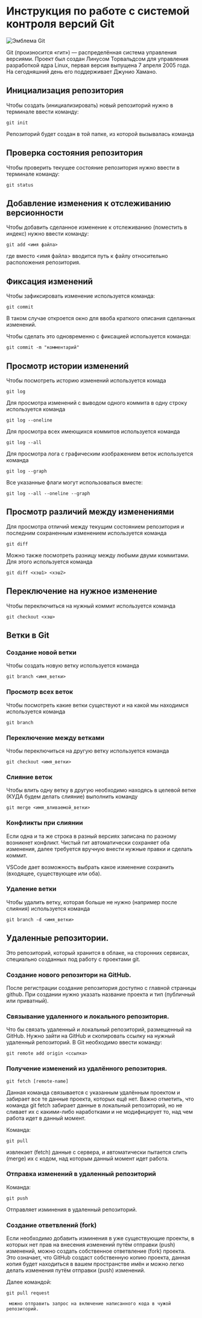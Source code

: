 # **Инструкция по работе с системой контроля версий Git**

![Эмблема Git](git.jpg)

Git (произносится «гит») — распределённая система управления версиями. Проект был создан Линусом Торвальдсом для управления разработкой ядра Linux, первая версия выпущена 7 апреля 2005 года. На сегодняшний день его поддерживает Джунио Хамано.

## Инициализация репозитория

Чтобы создать (инициализировать) новый репозиторий нужно в терминале ввести команду:

    git init

Репозиторий будет создан в той папке, из которой вызывалась команда

## Проверка состояния репозитория

Чтобы проверить текущее состояние репозитория нужно ввести в терминале команду:

    git status

## Добавление изменения к отслеживанию версионности

Чтобы добавить сделанное изменение к отслеживанию (поместить в индекс) нужно ввести команду:

    git add <имя файла>

где вместо <имя файла> вводится путь к файлу относительно расположения репозитория.

## Фиксация изменений

Чтобы зафиксировать изменение используется команда:

    git commit

В таком случае откроется окно для ввоба краткого описания сделанных изменений.

Чтобы сделать это одновременно с фиксацией используется команда:

    git commit -m "комментарий"

## Просмотр истории изменений

Чтобы посмотреть историю изменений используется комада

    git log

Для просмотра изменений с выводом одного коммита в одну строку используется команда

    git log --oneline

Для просмотра всех имеющихся коммитов используется команда

    git log --all

Для просмотра лога с графическим изображением веток используется команда

    git log --graph

Все указанные флаги могут использоваться вместе:

    git log --all --oneline --graph

## Просмотр различий между изменениями

Для просмотра отличий между текущим состоянием репозитория и последним сохраненным изменением используется команда

    git diff

Можно также посмотреть разницу между любыми двуми коммитами. Для этого используется команда

    git diff <хэш1> <хэш2>

## Переключение на нужное изменение

Чтобы переключиться на нужный коммит используется команда

    git checkout <хэш>

## Ветки в Git

### Создание новой ветки

Чтобы создать новую ветку используется команда

    git branch <имя_ветки>

### Просмотр всех веток

Чтобы посмотреть какие ветки существуют и на какой мы находимся используется команда

    git branch

### Переключение между ветками

Чтобы переключиться на другую ветку используется команда

    git checkout <имя_ветки>

### Слияние веток

Чтобы влить одну ветку в другую необходимо находясь в целевой ветке (КУДА будем делать слияние) выполнить команду

    git merge <имя_вливаемой_ветки>

### Конфликты при слиянии

Если одна и та же строка в разный версиях записана по разному возникнет конфликт.
Чистый гит автоматически сохраняет оба изменения, далее требуется вручную внести нужные правки и сделать коммит.

VSСode дает возможность выбрать какое изменение сохранить (входящее, существующее или оба).

### Удаление ветки

Чтобы удалить ветку, которая больше не нужно (например после слияния) используется команда

    git branch -d <имя_ветки>

## Удаленные репозитории.

Это репозиторий, который хранится в облаке, на сторонних сервисах, специально созданных под работу с проектами git.

 ### Создание нового репозитори на GitHub.

 После регистрации создание репозитория доступно с главной страницы github. При создании нужно указать название проекта и тип (публичный или приватный).

 ### Связывание удаленного и локального репозитория. 

 Что бы связать удаленный и локальный репозиторий, размещенный на GitHub. Нужно зайти на GitHub и скопировать ссылку на нужный удаленный репозиторий. В Git необходимо ввести команду: 

    git remote add origin <ссылка>

### Получение изменений из удалённого репозитория.

    git fetch [remote-name]

Данная команда связывается с указанным удалённым проектом и забирает все те данные проекта, которых ещё нет. Важно отметить, что команда git fetch забирает данные в локальный репозиторий, но не сливает их с какими-либо наработками и не модифицирует то, над чем работа идет в данный момент. 

Команда:

    git pull

извлекает (fetch) данные с сервера, и автоматически пытается слить (merge) их с кодом, над которым данный момент идет работа.

### Отправка изменений в удаленный репозиторий

 Команда: 

    git push
    
Отправляет изминения в удаленный репозиторий.

### Создание ответвлений (fork)

Если необходимо добавить изминения в уже существующие проекты, в которых нет прав на внесения изменений путём отправки (push) изменений, можно создать собственное ответвление (fork) проекта. Это означает, что GitHub создаст собственную копию проекта, данная копия будет находиться в вашем пространстве имён и можно легко делать изменения путём отправки (push) изменений.
 
 Далее командой:

    git pull request

     можно отправить запрос на включение написанного кода в чужой репозиторий. 









